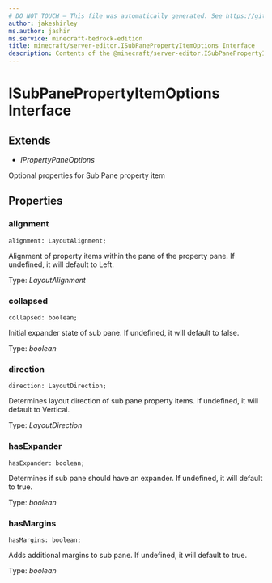 ```yaml
---
# DO NOT TOUCH — This file was automatically generated. See https://github.com/mojang/minecraftapidocsgenerator to modify descriptions, examples, etc.
author: jakeshirley
ms.author: jashir
ms.service: minecraft-bedrock-edition
title: minecraft/server-editor.ISubPanePropertyItemOptions Interface
description: Contents of the @minecraft/server-editor.ISubPanePropertyItemOptions class.
---
```

# ISubPanePropertyItemOptions Interface

## Extends
- *IPropertyPaneOptions*

Optional properties for Sub Pane property item

## Properties

### **alignment**
`alignment: LayoutAlignment;`

Alignment of property items within the pane of the property pane. If undefined, it will default to Left.

Type: *LayoutAlignment*

### **collapsed**
`collapsed: boolean;`

Initial expander state of sub pane. If undefined, it will default to false.

Type: *boolean*

### **direction**
`direction: LayoutDirection;`

Determines layout direction of sub pane property items. If undefined, it will default to Vertical.

Type: *LayoutDirection*

### **hasExpander**
`hasExpander: boolean;`

Determines if sub pane should have an expander. If undefined, it will default to true.

Type: *boolean*

### **hasMargins**
`hasMargins: boolean;`

Adds additional margins to sub pane. If undefined, it will default to true.

Type: *boolean*
